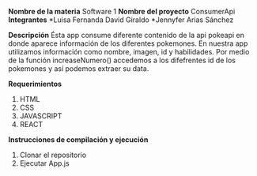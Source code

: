 **Nombre de la materia** Software 1
**Nombre del proyecto** ConsumerApi
**Integrantes**
*Luisa Fernanda David Giraldo
*Jennyfer Arias Sánchez

**Descripción**
Ésta app consume diferente contenido de la api pokeapi en donde aparece información de los diferentes pokemones. 
En nuestra app utilizamos información como nombre, imagen, id y habilidades. Por medio de la función increaseNumero() accedemos a los difefrentes id de los pokemones y así podemos extraer su data.

**Requerimientos**
1. HTML
2. CSS
3. JAVASCRIPT
4. REACT

**Instrucciones de compilación y ejecución**
1. Clonar el repositorio
2. Ejecutar App.js
